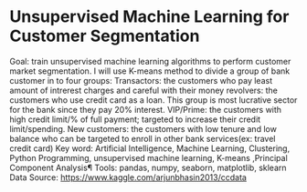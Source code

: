 # Unsupervised Machine Learning for Customer Segmentation
Goal: train unsupervised machine learning algorithms to perform customer market segmentation. I will use K-means method to divide a group of bank customer in to four groups:
Transactors: the customers who pay least amount of intrerest charges and careful with their money
revolvers: the customers who use credit card as a loan. This group is most lucrative sector for the bank since they pay 20% interest.
VIP/Prime: the customers with high credit limit/% of full payment; targeted to increase their credit limit/spending.
New customers: the customers with low tenure and low balance who can be targeted to enroll in other bank services(ex: travel credit card)
Key word: Artificial Intelligence, Machine Learning, Clustering, Python Programming, unsupervised machine learning, K-means ,Principal Component Analysis¶
Tools: pandas, numpy, seaborn, matplotlib, sklearn
Data Source: https://www.kaggle.com/arjunbhasin2013/ccdata
